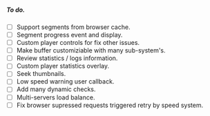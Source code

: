 ##### To do.
- [ ] Support segments from browser cache.
- [ ] Segment progress event and display.
- [ ] Custom player controls for fix other issues.
- [ ] Make buffer customiziable with many sub-system's.
- [ ] Review statistics / logs information.
- [ ] Custom player statistics overlay.
- [ ] Seek thumbnails.
- [ ] Low speed warning user callback.
- [ ] Add many dynamic checks.
- [ ] Multi-servers load balance.
- [ ] Fix browser supressed requests triggered retry by speed system.
